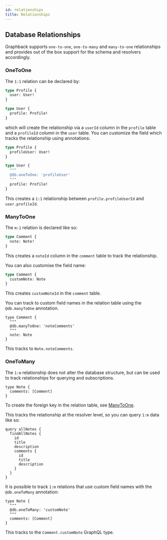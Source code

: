 ```yaml
---
id: relationships
title: Relationships
---
```


## Database Relationships

Graphback supports `one-to-one`, `one-to-many` and `many-to-one` relationships and provides out of the box support for the schema and resolvers accordingly.

### OneToOne

The `1:1` relation can be declared by:

```graphql
type Profile {
  user: User!
}

type User {
  profile: Profile!
}
```

which will create the relationship via a `userId` column in the `profile` table and a `profileId` column in the `user` table. You can customize the field which tracks the relationship using annotations:

```graphql
type Profile {
  profileUser: User!
}

type User {
  """
  @db.oneToOne: 'profileUser'
  """
  profile: Profile!
}
```

This creates a `1:1` relationship between `profile.profileUserId` and `user.profileId`.

### ManyToOne

The `m:1` relation is declared like so:

```graphql
type Comment {
  note: Note!
}
```

This creates a `noteId` column in the `comment` table to track the relationship.

You can also customise the field name:

```graphql
type Comment {
  customNote: Note
}
```

This creates `customNoteId` in the `comment` table.

You can track to custom field names in the relation table using the `@db.manyToOne` annotation.

```gql
type Comment {
  """
  @db.manyToOne: 'noteComments'
  """
  note: Note
}
```

This tracks to `Note.noteComments`.

### OneToMany

The `1:m` relationship does not alter the database structure, but can be used to track relationships for querying and subscriptions.

```gql
type Note {
  comments: [Comment]
}
```

To create the foreign key in the relation table, see [ManyToOne](#ManyToOne).

This tracks the relationship at the resolver level, so you can query `1:m` data like so:

```gql
query allNotes {
  findAllNotes {
    id
    title
    description
    comments {
      id
      title
      description
    }
  }
}
```

It is possible to track `1:m` relations that use custom field names with the `@db.oneToMany` annotation:

```gql
type Note {
  """
  @db.oneToMany: 'customNote'
  """
  comments: [Comment]
}
```

This tracks to the `Comment.customNote` GraphQL type.

